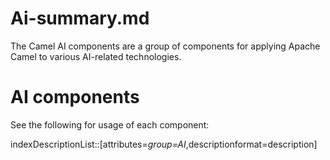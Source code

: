 # Ai-summary.md

The Camel AI components are a group of components for applying Apache
Camel to various AI-related technologies.

# AI components

See the following for usage of each component:

indexDescriptionList::\[attributes=*group=AI*,descriptionformat=description\]
